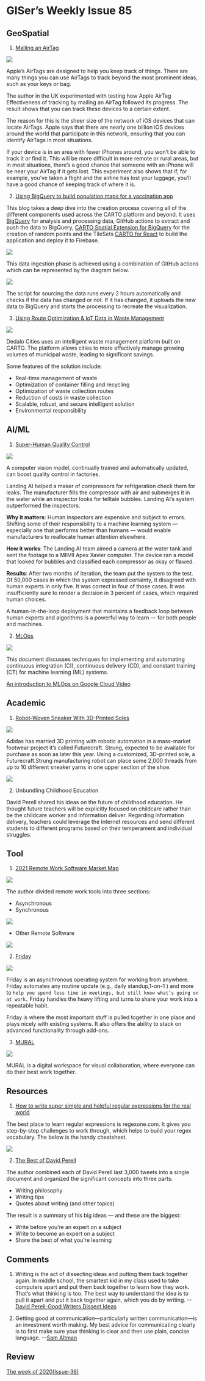 # GISer’s Weekly Issue 85

## GeoSpatial

1. [Mailing an AirTag](https://www.intego.com/mac-security-blog/i-mailed-an-airtag-and-tracked-its-progress-heres-what-happened/)

![](https://www.intego.com/mac-security-blog/wp-content/uploads/2021/05/heading-north.png)

Apple’s AirTags are designed to help you keep track of things. There are many things you can use AirTags to track beyond the most prominent ideas, such as your keys or bag.

The author in the UK experimented with testing how Apple AirTag Effectiveness of tracking by mailing an AirTag followed its progress. The result shows that you can track these devices to a certain extent.

The reason for this is the sheer size of the network of iOS devices that can locate AirTags. Apple says that there are nearly one billion iOS devices around the world that participate in this network, ensuring that you can identify AirTags in most situations.

If your device is in an area with fewer iPhones around, you won’t be able to track it or find it. This will be more difficult in more remote or rural areas, but in most situations, there’s a good chance that someone with an iPhone will be near your AirTag if it gets lost. This experiment also shows that if, for example, you’ve taken a flight and the airline has lost your luggage, you’ll have a good chance of keeping track of where it is.

2. [Using BigQuery to build population maps for a vaccination app](https://carto.com/blog/how-we-developed-covid-vaccine-cloud-native-spatial-app/)

This blog takes a deep dive into the creation process covering all of the different components used across the CARTO platform and beyond. It uses [BigQuery](https://cloud.google.com/bigquery) for analysis and processing data, GitHub actions to extract and push the data to BigQuery, [CARTO Spatial Extension for BigQuery](https://docs.carto.com/spatial-extension-bq/overview/getting-started/) for the creation of random points and the TileSets
[CARTO for React](https://carto.com/blog/carto-for-react-faster-way-to-develop-spatial-applications/) to build the application and deploy it to Firebase.

![](https://carto.com/blog/img/posts/2021/2021-04-22-how-we-developed-covid-vaccine-cloud-native-spatial-app/header.png)

This data ingestion phase is achieved using a combination of GitHub actions which can be represented by the diagram below.

![](https://carto.com/blog/img/posts/2021/2021-04-22-how-we-developed-covid-vaccine-cloud-native-spatial-app/data-ingestion.png)

The script for sourcing the data runs every 2 hours automatically and checks if the data has changed or not. If it has changed, it uploads the new data to BigQuery and starts the processing to recreate the visualization.

3. [Using Route Optimization & IoT Data in Waste Management](https://carto.com/blog/using-route-optimization-iot-data-in-waste-management/)

![](https://carto.com/blog/img/posts/2021/2021-05-04-using-route-optimization-iot-data-in-waste-management/dedalo-cities-containers.png)

Dedalo Cities uses an intelligent waste management platform built on CARTO. The platform allows cities to more effectively manage growing volumes of municipal waste, leading to significant savings.

Some features of the solution include:

- Real-time management of waste
- Optimization of container filling and recycling
- Optimization of waste collection routes
- Reduction of costs in waste collection
- Scalable, robust, and secure intelligent solution
- Environmental responsibility

## AI/ML

1. [Super-Human Quality Control](https://www.deeplearning.ai/the-batch/issue-91/)

![](https://info.deeplearning.ai/hs-fs/hubfs/ezgif.com-gif-maker%20-%202021-05-11T175336.819.gif?width=1200&upscale=true&name=ezgif.com-gif-maker%20-%202021-05-11T175336.819.gif)

A computer vision model, continually trained and automatically updated, can boost quality control in factories.

Landing AI helped a maker of compressors for refrigeration check them for leaks. The manufacturer fills the compressor with air and submerges it in the water while an inspector looks for telltale bubbles. Landing AI’s system outperformed the inspectors.

**Why it matters**: Human inspectors are expensive and subject to errors. Shifting some of their responsibility to a machine learning system — especially one that performs better than humans — would enable manufacturers to reallocate human attention elsewhere.

**How it works**: The Landing AI team aimed a camera at the water tank and sent the footage to a MIIVII Apex Xavier computer. The device ran a model that looked for bubbles and classified each compressor as okay or flawed.

**Results**: After two months of iteration, the team put the system to the test. Of 50,000 cases in which the system expressed certainty, it disagreed with human experts in only five. It was correct in four of those cases. It was insufficiently sure to render a decision in 3 percent of cases, which required human choices.

A human-in-the-loop deployment that maintains a feedback loop between human experts and algorithms is a powerful way to learn — for both people and machines.

2. [MLOps](https://cloud.google.com/architecture/mlops-continuous-delivery-and-automation-pipelines-in-machine-learning)

![](https://cloud.google.com/architecture/images/mlops-continuous-delivery-and-automation-pipelines-in-machine-learning-1-elements-of-ml.png)

This document discusses techniques for implementing and automating continuous integration (CI), continuous delivery (CD), and constant training (CT) for machine learning (ML) systems.

[An introduction to MLOps on Google Cloud Video](https://www.youtube.com/watch?v=6gdrwFMaEZ0)

## Academic

1. [Robot-Woven Sneaker With 3D-Printed Soles](https://spectrum.ieee.org/tech-talk/robotics/industrial-robots/adidas-futurecraft-3d-printed-robot-woven-sneaker)

![](https://spectrum.ieee.org/image/Mzc5Njc0MQ.jpeg)

Adidas has married 3D printing with robotic automation in a mass-market footwear project it’s called Futurecraft. Strung, expected to be available for purchase as soon as later this year. Using a customized, 3D-printed sole, a Futurecraft.Strung manufacturing robot can place some 2,000 threads from up to 10 different sneaker yarns in one upper section of the shoe.

![](https://spectrum.ieee.org/image/Mzc5Njc3MQ.jpeg)

2. Unbundling Childhood Education

David Perell shared his ideas on the future of childhood education. He thought future teachers will be explicitly focused on childcare rather than be the childcare worker and information deliver. Regarding information delivery, teachers could leverage the Internet resources and send different students to different programs based on their temperament and individual struggles.

## Tool

1. [2021 Remote Work Software Market Map](https://friday.app/remote-work/market-map)

![](https://friday.app/_next/image?url=https%3A%2F%2Fimages.prismic.io%2Ffriday-marketing%2Fa5b069db-1f3a-4613-a99e-3072f1d4c4ca_Remote_Map-1-Asynchronous%2BTools.png%3Fauto%3Dcompress%2Cformat&w=3840&q=75)

The author divided remote work tools into three sections:

- Asynchronous
- Synchronous

![](https://friday.app/_next/image?url=https%3A%2F%2Fimages.prismic.io%2Ffriday-marketing%2F071ca4ad-ba76-4afd-abf6-cbf8c12815f7_Remote-Map-2-Synchronous%2BTools.png%3Fauto%3Dcompress%2Cformat&w=1920&q=75)

- Other Remote Software

![](https://friday.app/_next/image?url=https%3A%2F%2Fimages.prismic.io%2Ffriday-marketing%2F3045e46e-4768-445d-a252-fce03f3cb6f3_Remote_Map-Other-Tools.png%3Fauto%3Dcompress%2Cformat&w=1920&q=75)

2. [Friday](https://friday.app/templates)

![](https://friday.app/_next/image?url=https%3A%2F%2Fprismic-io.s3.amazonaws.com%2Ffriday-marketing%2Fa89c8c6a-f742-46b0-8f35-99ebc31648e3_Automate%2Bplanning%2Band%2Breflection.png&w=3840&q=75)

Friday is an asynchronous operating system for working from anywhere. Friday automates any routine update (e.g., daily standup,1-on-1 ) and more to `help you spend less time in meetings, but still know what’s going on at work.` Friday handles the heavy lifting and turns to share your work into a repeatable habit.

Friday is where the most important stuff is pulled together in one place and plays nicely with existing systems. It also offers the ability to stack on advanced functionality through add-ons.

3. [MURAL](https://www.mural.co/)

![](https://media2.giphy.com/media/LRg9XJYtASvmpFc27A/giphy.gif?cid=ecf05e47uffhcquzyfvt7qann0v3y2ghvs7mddrl0zm2fumr&rid=giphy.gif&ct=g)

MURAL is a digital workspace for visual collaboration, where everyone can do their best work together.

## Resources

1. [How to write super simple and helpful regular expressions for the real world](https://zellwk.com/blog/simple-real-world-regex/?ck_subscriber_id=170842630)

The best place to learn regular expressions is regexone.com. It gives you step-by-step challenges to work through, which helps to build your regex vocabulary. The below is the handy cheatsheet.

![](https://zellwk.com/images/2021/real-world-regex/regex-cheatsheet.png)

2. [The Best of David Perell](https://letter.substack.com/p/the-best-of-david-perell-big-ideas)

The author combined each of David Perell last 3,000 tweets into a single document and organized the significant concepts into three parts:

- Writing philosophy
- Writing tips
- Quotes about writing (and other topics)

The result is a summary of his big ideas — and these are the biggest:

- Write before you’re an expert on a subject
- Write to become an expert on a subject
- Share the best of what you’re learning

## Comments

1. Writing is the act of dissecting ideas and putting them back together again.
   In middle school, the smartest kid in my class used to take computers apart and put them back together to learn how they work. That’s what thinking is too. The best way to understand the idea is to pull it apart and put it back together again, which you do by writing.
   --[David Perell-​Good Writers Dissect Ideas](https://perell.com/monday-musings/)

2. Getting good at communication—particularly written communication—is an investment worth making. My best advice for communicating clearly is to first make sure your thinking is clear and then use plain, concise language.
   --[Sam Altman](https://letter.substack.com/p/the-best-of-david-perell-big-ideas)

## Review

[The week of 2020(Issue-36)](https://github.com/lkcozy/weekly/blob/master/docs/2020/issue-36.md)
